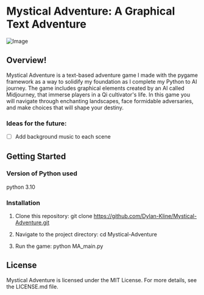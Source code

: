 # Mystical Adventure: A Graphical Text Adventure

<div align="left">
  <img src="https://raw.githubusercontent.com/Dylan-Kline/Mystical-Adventure/main/assets/100173809/12cf6155-fd0a-48a0-af59-77d8a612f79f" alt="Image">
</div>


## Overview!

Mystical Adventure is a text-based adventure game I made with the pygame framework as a way to solidify my foundation as I complete my Python to AI journey. The game includes graphical elements created by an AI called Midjourney, that immerse players in a Qi cultivator's life. In this game you will navigate through enchanting landscapes, face formidable adversaries, and make choices that will shape your destiny.

### Ideas for the future:
- [ ] Add background music to each scene

## Getting Started

### Version of Python used
python 3.10

### Installation

1. Clone this repository:
   git clone https://github.com/Dylan-Kline/Mystical-Adventure.git

2. Navigate to the project directory:
   cd Mystical-Adventure

3. Run the game:
   python MA_main.py

## License

Mystical Adventure is licensed under the MIT License. For more details, see the LICENSE.md file.


